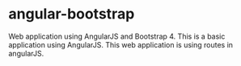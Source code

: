 # angular-bootstrap
Web application using AngularJS and Bootstrap 4.
This is a basic application using AngularJS.
This web application is using routes in angularJS.